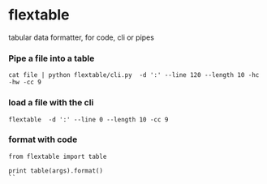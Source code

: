 # flextable
tabular data formatter, for code, cli or pipes



### Pipe a file into a table
```
cat file | python flextable/cli.py  -d ':' --line 120 --length 10 -hc -hw -cc 9
```

### load a file with the cli
```
flextable  -d ':' --line 0 --length 10 -cc 9
```

### format with code
```
from flextable import table

print table(args).format()
``


